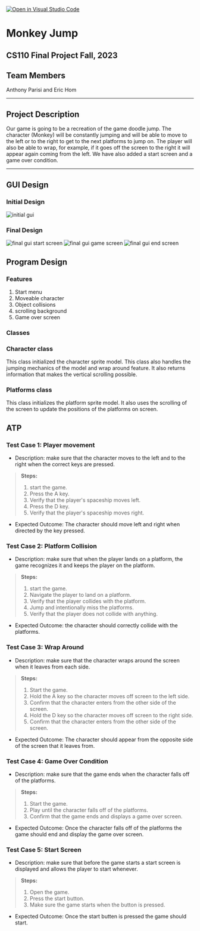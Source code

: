 [![Open in Visual Studio Code](https://classroom.github.com/assets/open-in-vscode-718a45dd9cf7e7f842a935f5ebbe5719a5e09af4491e668f4dbf3b35d5cca122.svg)](https://classroom.github.com/online_ide?assignment_repo_id=12803432&assignment_repo_type=AssignmentRepo)


# Monkey Jump
## CS110 Final Project Fall, 2023

## Team Members

Anthony Parisi and Eric Hom

***

## Project Description

Our game is going to be a recreation of the game doodle jump. The character (Monkey) will be constantly jumping and will be able to move to the left or to the right to get to the next platforms to jump on. The player will also be able to wrap, for example, if it goes off the screen to the right it will appear again coming from the left. We have also added a start screen and a game over condition.

***    

## GUI Design

### Initial Design

![initial gui](assets/gui.jpg)

### Final Design

![final gui start screen](assets/finalguistart.jpg)
![final gui game screen](assets/finalgui.jpg)
![final gui end screen](assets/finalguiend.jpg)

## Program Design

### Features

1. Start menu
2. Moveable character
3. Object collisions
4. scrolling background
5. Game over screen

### Classes

### Character class
This class initialized the character sprite model. This class also handles the jumping mechanics of the model and wrap around feature. It also returns information that makes the vertical scrolling possible.

### Platforms class
This class initializes the platform sprite model. It also uses the scrolling of the screen to update the positions of the platforms on screen.

## ATP

### Test Case 1: Player movement
- Description: make sure that the character moves to the left and to the right when the correct keys are pressed.
> **Steps:**
> 1. start the game.
> 2. Press the A key.
> 3. Verify that the player's spaceship moves left.
> 4. Press the D key.
> 5. Verify that the player's spaceship moves right.
- Expected Outcome: The character should move left and right when directed by the key pressed.

### Test Case 2: Platform Collision
- Description: make sure that when the player lands on a platform, the game recognizes it and keeps the player on the platform.
> **Steps:**
> 1. start the game.
> 2. Navigate the player to land on a platform.
> 3. Verify that the player collides with the platform.
> 4. Jump and intentionally miss the platforms.
> 5. Verify that the player does not collide with anything.
- Expected Outcome: the character should correctly collide with the platforms.

### Test Case 3: Wrap Around
- Description: make sure that the character wraps around the screen when it leaves from each side.
> **Steps:**
> 1. Start the game.
> 2. Hold the A key so the character moves off screen to the left side.
> 3. Confirm that the character enters from the other side of the screen.
> 4. Hold the D key so the character moves off screen to the right side.
> 5. Confirm that the character enters from the other side of the screen.
- Expected Outcome: The character should appear from the opposite side of the screen that it leaves from.

### Test Case 4: Game Over Condition
- Description: make sure that the game ends when the character falls off of the platforms.
> **Steps:**
> 1. Start the game.
> 2. Play until the character falls off of the platforms.
> 3. Confirm that the game ends and displays a game over screen.
- Expected Outcome: Once the character falls off of the platforms the game should end and display the game over screen.

### Test Case 5: Start Screen
- Description: make sure that before the game starts a start screen is displayed and allows the player to start whenever.
> **Steps:**
> 1. Open the game.
> 2. Press the start button.
> 3. Make sure the game starts when the button is pressed.
- Expected Outcome: Once the start butten is pressed the game should start.
